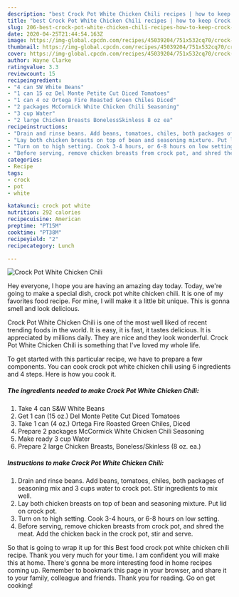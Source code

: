 ```yaml
---
description: "best Crock Pot White Chicken Chili recipes | how to keep Crock Pot White Chicken Chili"
title: "best Crock Pot White Chicken Chili recipes | how to keep Crock Pot White Chicken Chili"
slug: 206-best-crock-pot-white-chicken-chili-recipes-how-to-keep-crock-pot-white-chicken-chili
date: 2020-04-25T21:44:54.163Z
image: https://img-global.cpcdn.com/recipes/45039204/751x532cq70/crock-pot-white-chicken-chili-recipe-main-photo.jpg
thumbnail: https://img-global.cpcdn.com/recipes/45039204/751x532cq70/crock-pot-white-chicken-chili-recipe-main-photo.jpg
cover: https://img-global.cpcdn.com/recipes/45039204/751x532cq70/crock-pot-white-chicken-chili-recipe-main-photo.jpg
author: Wayne Clarke
ratingvalue: 3.3
reviewcount: 15
recipeingredient:
- "4 can SW White Beans"
- "1 can 15 oz Del Monte Petite Cut Diced Tomatoes"
- "1 can 4 oz Ortega Fire Roasted Green Chiles Diced"
- "2 packages McCormick White Chicken Chili Seasoning"
- "3 cup Water"
- "2 large Chicken Breasts BonelessSkinless 8 oz ea"
recipeinstructions:
- "Drain and rinse beans. Add beans, tomatoes, chiles, both packages of seasoning mix and 3 cups water to crock pot. Stir ingredients to mix well."
- "Lay both chicken breasts on top of bean and seasoning mixture. Put lid on crock pot."
- "Turn on to high setting. Cook 3-4 hours, or 6-8 hours on low setting."
- "Before serving, remove chicken breasts from crock pot, and shred the meat. Add the chicken back in the crock pot, stir and serve."
categories:
- Recipe
tags:
- crock
- pot
- white

katakunci: crock pot white 
nutrition: 292 calories
recipecuisine: American
preptime: "PT15M"
cooktime: "PT38M"
recipeyield: "2"
recipecategory: Lunch

---
```



![Crock Pot White Chicken Chili](https://img-global.cpcdn.com/recipes/45039204/751x532cq70/crock-pot-white-chicken-chili-recipe-main-photo.jpg)

Hey everyone, I hope you are having an amazing day today. Today, we're going to make a special dish, crock pot white chicken chili. It is one of my favorites food recipe. For mine, I will make it a little bit unique. This is gonna smell and look delicious.

Crock Pot White Chicken Chili is one of the most well liked of recent trending foods in the world. It is easy, it is fast, it tastes delicious. It is appreciated by millions daily. They are nice and they look wonderful. Crock Pot White Chicken Chili is something that I've loved my whole life.




To get started with this particular recipe, we have to prepare a few components. You can cook crock pot white chicken chili using 6 ingredients and 4 steps. Here is how you cook it.

<!--inarticleads1-->

##### The ingredients needed to make Crock Pot White Chicken Chili:

1. Take 4 can S&amp;W White Beans
1. Get 1 can (15 oz.) Del Monte Petite Cut Diced Tomatoes
1. Take 1 can (4 oz.) Ortega Fire Roasted Green Chiles, Diced
1. Prepare 2 packages McCormick White Chicken Chili Seasoning
1. Make ready 3 cup Water
1. Prepare 2 large Chicken Breasts, Boneless/Skinless (8 oz. ea.)




<!--inarticleads2-->

##### Instructions to make Crock Pot White Chicken Chili:

1. Drain and rinse beans. Add beans, tomatoes, chiles, both packages of seasoning mix and 3 cups water to crock pot. Stir ingredients to mix well.
1. Lay both chicken breasts on top of bean and seasoning mixture. Put lid on crock pot.
1. Turn on to high setting. Cook 3-4 hours, or 6-8 hours on low setting.
1. Before serving, remove chicken breasts from crock pot, and shred the meat. Add the chicken back in the crock pot, stir and serve.




So that is going to wrap it up for this Best food crock pot white chicken chili recipe. Thank you very much for your time. I am confident you will make this at home. There's gonna be more interesting food in home recipes coming up. Remember to bookmark this page in your browser, and share it to your family, colleague and friends. Thank you for reading. Go on get cooking!
